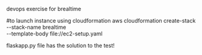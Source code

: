 devops exercise for brealtime

#to launch instance using cloudformation
aws cloudformation create-stack --stack-name brealtime \
--template-body file://ec2-setup.yaml

flaskapp.py file has the solution to the test!
